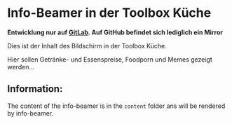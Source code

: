  Info-Beamer in der Toolbox Küche
===================================

**Entwicklung nur auf [GitLab](https://gitlab.com/ToolboxBodensee/kueche/info-display-kitchen). Auf GitHub befindet sich lediglich ein Mirror**

Dies ist der Inhalt des Bildschirm in der Toolbox Küche.

Hier sollen Getränke- und Essenspreise, Foodporn und Memes gezeigt werden...

 Information:
---------------

The content of the info-beamer is in the ``content`` folder ans will be rendered by info-beamer.

